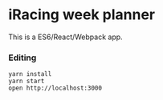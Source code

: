 iRacing week planner
====================

This is a ES6/React/Webpack app.

### Editing

```
yarn install
yarn start
open http://localhost:3000
```
